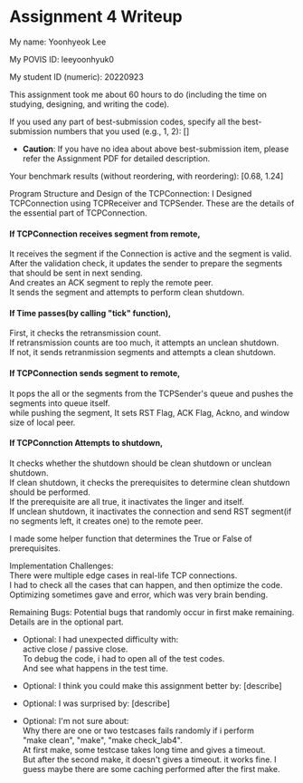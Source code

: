 Assignment 4 Writeup
=============

My name: Yoonhyeok Lee

My POVIS ID: leeyoonhyuk0

My student ID (numeric): 20220923

This assignment took me about 60 hours to do (including the time on studying, designing, and writing the code).

If you used any part of best-submission codes, specify all the best-submission numbers that you used (e.g., 1, 2): []

- **Caution**: If you have no idea about above best-submission item, please refer the Assignment PDF for detailed description.

Your benchmark results (without reordering, with reordering): [0.68, 1.24]

Program Structure and Design of the TCPConnection:
I Designed TCPConnection using TCPReceiver and TCPSender. 
These are the details of the essential part of TCPConnection.  

#### If TCPConnection receives segment from remote,  
It receives the segment if the Connection is active and the segment is valid.  
After the validation check, it updates the sender to prepare the segments that should be sent in next sending.  
And creates an ACK segment to reply the remote peer.  
It sends the segment and attempts to perform clean shutdown.  

#### If Time passes(by calling "tick" function), 
First, it checks the retransmission count.  
If retransmission counts are too much, it attempts an unclean shutdown.  
If not, it sends retranmission segments and attempts a clean shutdown.  

#### If TCPConnection sends segment to remote,
It pops the all or the segments from the TCPSender's queue and pushes the segments into queue itself.  
while pushing the segment, It sets RST Flag, ACK Flag, Ackno, and window size of local peer.  

#### If TCPConnction Attempts to shutdown,
It checks whether the shutdown should be clean shutdown or unclean shutdown.  
If clean shutdown, it checks the prerequisites to determine clean shutdown should be performed.  
If the prerequisite are all true, it inactivates the linger and itself.  
If unclean shutdown, it inactivates the connection and send RST segment(if no segments left, it creates one) to the remote peer.  

I made some helper function that determines the True or False of prerequisites.  

Implementation Challenges:  
There were multiple edge cases in real-life TCP connections.  
I had to check all the cases that can happen, and then optimize the code.  
Optimizing sometimes gave and error, which was very brain bending.  

Remaining Bugs:
Potential bugs that randomly occur in first make remaining. Details are in the optional part. 

- Optional: I had unexpected difficulty with:  
    active close / passive close.  
    To debug the code, i had to open all of the test codes.  
    And see what happens in the test time.  
    

- Optional: I think you could make this assignment better by: [describe]

- Optional: I was surprised by: [describe]

- Optional: I'm not sure about:  
    Why there are one or two testcases fails randomly if i perform  
    "make clean", "make", "make check_lab4".  
    At first make, some testcase takes long time and gives a timeout.  
    But after the second make, it doesn't gives a timeout. it works fine. 
    I guess maybe there are some caching performed after the first make.
